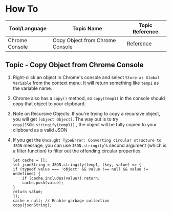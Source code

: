 # How To

| Tool/Language  | Topic Name                      | Topic Reference                                       |
| -------------- | ------------------------------- | ----------------------------------------------------- |
| Chrome Console | Copy Object from Chrome Console | [Reference](#topic---copy-object-from-chrome-console) |

## Topic - Copy Object from Chrome Console

1. Right-click an object in Chrome's console and select `Store as Global Variable` from the context menu. It will return something like `temp1` as the variable name.
2. Chrome also has a `copy()` method, so `copy(temp1)` in the console should copy that object to your clipboard.
3. Note on Recursive Objects: If you're trying to copy a recursive object, you will get `[object Object]`. The way out is to try `copy(JSON.stringify(temp1))` , the object will be fully copied to your clipboard as a valid JSON
4. If you get the `Uncaught TypeError: Converting circular structure to JSON` message, you can use `JSON.stringify`'s second argument (which is a filter function) to filter out the offending circular properties.

   ```
   let cache = [];
   let jsonString = JSON.stringify(temp1, (key, value) => {
   if (typeof value === 'object' && value !== null && value != undefined) {
       if (cache.includes(value)) return;
       cache.push(value);
   }
   return value;
   });
   cache = null; // Enable garbage collection
   copy(jsonString);
   ```
